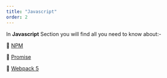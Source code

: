 ```yaml
---
title: "Javascript"
order: 2
---
```


In **Javascript** Section you will find all you need to know about:-

🌳 [NPM](/components/javascript/npm)

🌳 [Promise](/components/javascript/webpack)

🌳 [Webpack 5](/components/javascript/promise)
